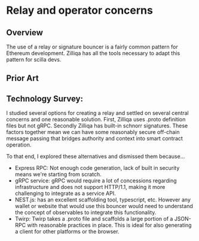 # Relay and operator concerns

## Overview
The use of a relay or signature bouncer is a fairly common pattern for Ethereum development. Zilliqa has all the tools necessary to adapt this pattern for scilla devs. 

## Prior Art

## Technology Survey:
I studied several options for creating a relay and settled on several central concerns and one reasonable solution. 
First, Zilliqa uses .proto definition files but not gRPC. Secondly Zilliqa has built-in schnorr signatures. These factors together mean we can have some reasonably secure off-chain message passing that bridges authority and context into smart contract operation. 

To that end, I explored these alternatives and dismissed them because...

* Express RPC: Not enough code generation, lack of built in security means we're starting from scratch.
* gRPC service: gRPC would require a lot of concessions regarding infrastructure and does not support HTTP/1.1, making it more challenging to integrate as a service API.
* NEST.js: has an excellent scaffolding tool, typescript, etc. However any wallet or website that would use this bouncer would need to understand the concept of observables to integrate this functionality.
* Twirp: Twirp takes a .proto file and scaffolds a large portion of a JSON-RPC with reasonable practices in place. This is ideal for also generating a client for other platforms or the browser.
